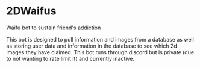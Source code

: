 # 2DWaifus
Waifu bot to sustain friend's addiction

This bot is designed to pull information and images from a database as well as storing user data and information in the database to see which 2d images they have claimed. This bot runs through discord but is private (due to not wanting to rate limit it) and currently inactive. 
